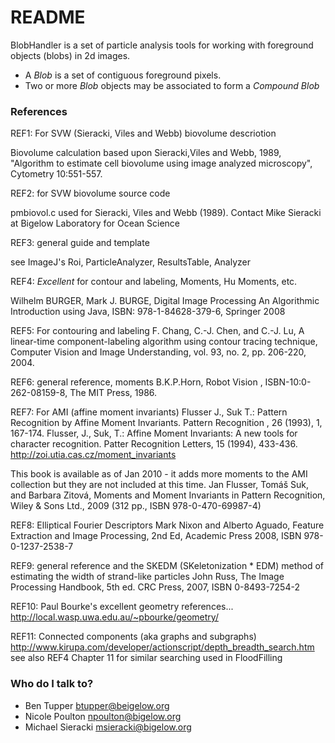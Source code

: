 # README #

BlobHandler is a set of particle analysis tools for working with foreground objects (blobs) in 2d images.   

* A *Blob* is a set of contiguous foreground pixels.
* Two or more *Blob* objects may be associated to form a *Compound Blob*


### References ###

REF1: For SVW (Sieracki, Viles and Webb) biovolume descriotion

Biovolume calculation based upon Sieracki,Viles and Webb, 1989, "Algorithm to estimate cell biovolume using image analyzed microscopy", Cytometry 10:551-557.

REF2: for SVW biovolume source code

pmbiovol.c used for Sieracki, Viles and Webb (1989).  Contact Mike Sieracki at Bigelow Laboratory for Ocean Science

REF3: general guide and template

see ImageJ's Roi, ParticleAnalyzer, ResultsTable, Analyzer

REF4: *Excellent* for contour and labeling, Moments, Hu Moments, etc.

Wilhelm BURGER, Mark J. BURGE, Digital Image Processing An Algorithmic Introduction using Java, ISBN: 978-1-84628-379-6, Springer 2008

REF5: For contouring and labeling
F. Chang, C.-J. Chen, and C.-J. Lu, A linear-time component-labeling algorithm using contour tracing technique, Computer Vision and Image Understanding, vol. 93, no. 2, pp. 206-220, 2004. 

REF6: general reference, moments
B.K.P.Horn, Robot Vision ,  ISBN-10:0-262-08159-8, The MIT Press, 1986.


REF7: For AMI (affine moment invariants)
Flusser J., Suk T.: Pattern Recognition by Affine Moment Invariants. Pattern Recognition , 26 (1993), 1, 167-174. 
Flusser, J., Suk, T.: Affine Moment Invariants: A new tools for character recognition. Patter Recognition Letters, 15 (1994), 433-436.
http://zoi.utia.cas.cz/moment_invariants

This book is available as of Jan 2010 - it adds more moments to the AMI collection but they are not included at this time.
Jan Flusser, Tomáš Suk, and Barbara Zitová, Moments and Moment Invariants in Pattern Recognition, Wiley & Sons Ltd., 2009 (312 pp., ISBN 978-0-470-69987-4)

REF8:  Elliptical Fourier Descriptors
Mark Nixon and Alberto Aguado, Feature Extraction and Image Processing, 2nd Ed, Academic Press 2008, ISBN 978-0-1237-2538-7 

REF9: general reference and the SKEDM (SKeletonization * EDM)  method of estimating the width of strand-like particles
John Russ, The Image Processing Handbook, 5th ed. CRC Press, 2007, ISBN 0-8493-7254-2

REF10: Paul Bourke's excellent geometry references...  
http://local.wasp.uwa.edu.au/~pbourke/geometry/

REF11: Connected components (aka graphs and subgraphs)
http://www.kirupa.com/developer/actionscript/depth_breadth_search.htm
see also REF4 Chapter 11 for similar searching used in FloodFilling


### Who do I talk to? ####
* Ben Tupper btupper@beigelow.org
* Nicole Poulton npoulton@bigelow.org
* Michael Sieracki msieracki@bigelow.org